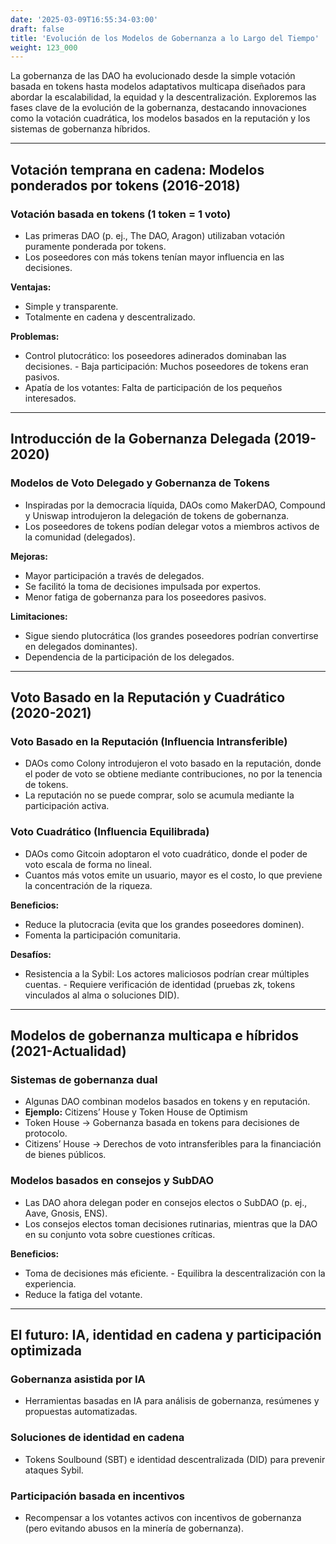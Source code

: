 ```yaml
---
date: '2025-03-09T16:55:34-03:00'
draft: false
title: 'Evolución de los Modelos de Gobernanza a lo Largo del Tiempo'
weight: 123_000
---
```


La gobernanza de las DAO ha evolucionado desde la simple votación basada en tokens hasta modelos adaptativos multicapa diseñados para abordar la escalabilidad, la equidad y la descentralización. Exploremos las fases clave de la evolución de la gobernanza, destacando innovaciones como la votación cuadrática, los modelos basados ​​en la reputación y los sistemas de gobernanza híbridos.

---

## **Votación temprana en cadena: Modelos ponderados por tokens (2016-2018)**

### **Votación basada en tokens (1 token = 1 voto)**
- Las primeras DAO (p. ej., The DAO, Aragon) utilizaban votación puramente ponderada por tokens.
- Los poseedores con más tokens tenían mayor influencia en las decisiones.

**Ventajas:**
- Simple y transparente.
- Totalmente en cadena y descentralizado.

**Problemas:**
- Control plutocrático: los poseedores adinerados dominaban las decisiones. - Baja participación: Muchos poseedores de tokens eran pasivos.
- Apatía de los votantes: Falta de participación de los pequeños interesados.

---

## **Introducción de la Gobernanza Delegada (2019-2020)**

### **Modelos de Voto Delegado y Gobernanza de Tokens**
- Inspiradas por la democracia líquida, DAOs como MakerDAO, Compound y Uniswap introdujeron la delegación de tokens de gobernanza.
- Los poseedores de tokens podían delegar votos a miembros activos de la comunidad (delegados).

**Mejoras:**
- Mayor participación a través de delegados.
- Se facilitó la toma de decisiones impulsada por expertos.
- Menor fatiga de gobernanza para los poseedores pasivos.

**Limitaciones:**
- Sigue siendo plutocrática (los grandes poseedores podrían convertirse en delegados dominantes).
- Dependencia de la participación de los delegados.

---

## **Voto Basado en la Reputación y Cuadrático (2020-2021)**

### **Voto Basado en la Reputación (Influencia Intransferible)**
- DAOs como Colony introdujeron el voto basado en la reputación, donde el poder de voto se obtiene mediante contribuciones, no por la tenencia de tokens.
- La reputación no se puede comprar, solo se acumula mediante la participación activa.

### **Voto Cuadrático (Influencia Equilibrada)**
- DAOs como Gitcoin adoptaron el voto cuadrático, donde el poder de voto escala de forma no lineal.
- Cuantos más votos emite un usuario, mayor es el costo, lo que previene la concentración de la riqueza.

**Beneficios:**
- Reduce la plutocracia (evita que los grandes poseedores dominen).
- Fomenta la participación comunitaria.

**Desafíos:**
- Resistencia a la Sybil: Los actores maliciosos podrían crear múltiples cuentas. - Requiere verificación de identidad (pruebas zk, tokens vinculados al alma o soluciones DID).

---

## **Modelos de gobernanza multicapa e híbridos (2021-Actualidad)**

### **Sistemas de gobernanza dual**
- Algunas DAO combinan modelos basados ​​en tokens y en reputación.
- **Ejemplo:** Citizens’ House y Token House de Optimism
- Token House → Gobernanza basada en tokens para decisiones de protocolo.
- Citizens’ House → Derechos de voto intransferibles para la financiación de bienes públicos.

### **Modelos basados ​​en consejos y SubDAO**
- Las DAO ahora delegan poder en consejos electos o SubDAO (p. ej., Aave, Gnosis, ENS).
- Los consejos electos toman decisiones rutinarias, mientras que la DAO en su conjunto vota sobre cuestiones críticas.

**Beneficios:**
- Toma de decisiones más eficiente. - Equilibra la descentralización con la experiencia.
- Reduce la fatiga del votante.

---

## **El futuro: IA, identidad en cadena y participación optimizada**

### **Gobernanza asistida por IA**
- Herramientas basadas en IA para análisis de gobernanza, resúmenes y propuestas automatizadas.

### **Soluciones de identidad en cadena**
- Tokens Soulbound (SBT) e identidad descentralizada (DID) para prevenir ataques Sybil.

### **Participación basada en incentivos**
- Recompensar a los votantes activos con incentivos de gobernanza (pero evitando abusos en la minería de gobernanza).